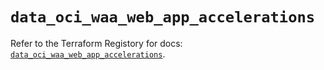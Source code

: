 # `data_oci_waa_web_app_accelerations`

Refer to the Terraform Registory for docs: [`data_oci_waa_web_app_accelerations`](https://registry.terraform.io/providers/oracle/oci/6.18.0/docs/data-sources/waa_web_app_accelerations).
